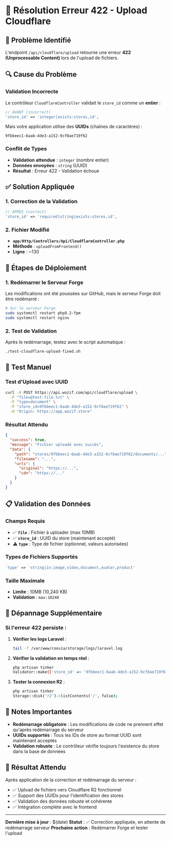 # 🔧 Résolution Erreur 422 - Upload Cloudflare

## 🚨 **Problème Identifié**

L'endpoint `/api/cloudflare/upload` retourne une erreur **422 (Unprocessable Content)** lors de l'upload de fichiers.

## 🔍 **Cause du Problème**

### **Validation Incorrecte**
Le contrôleur `CloudflareController` validait le `store_id` comme un **entier** :
```php
// AVANT (incorrect)
'store_id' => 'integer|exists:stores,id',
```

Mais votre application utilise des **UUIDs** (chaînes de caractères) :
```
9fbbeec1-6aab-4de3-a152-9cf8ae719f62
```

### **Conflit de Types**
- **Validation attendue** : `integer` (nombre entier)
- **Données envoyées** : `string` (UUID)
- **Résultat** : Erreur 422 - Validation échoue

## ✅ **Solution Appliquée**

### **1. Correction de la Validation**
```php
// APRÈS (correct)
'store_id' => 'required|string|exists:stores,id',
```

### **2. Fichier Modifié**
- **`app/Http/Controllers/Api/CloudflareController.php`**
- **Méthode** : `uploadFromFrontend()`
- **Ligne** : ~130

## 🚀 **Étapes de Déploiement**

### **1. Redémarrer le Serveur Forge**
Les modifications ont été poussées sur GitHub, mais le serveur Forge doit être redémarré :

```bash
# Sur le serveur Forge
sudo systemctl restart php8.2-fpm
sudo systemctl restart nginx
```

### **2. Test de Validation**
Après le redémarrage, testez avec le script automatique :

```bash
./test-cloudflare-upload-fixed.sh
```

## 🧪 **Test Manuel**

### **Test d'Upload avec UUID**
```bash
curl -X POST https://api.wozif.com/api/cloudflare/upload \
  -F "file=@test-file.txt" \
  -F "type=document" \
  -F "store_id=9fbbeec1-6aab-4de3-a152-9cf8ae719f62" \
  -H "Origin: https://app.wozif.store"
```

### **Résultat Attendu**
```json
{
  "success": true,
  "message": "Fichier uploadé avec succès",
  "data": {
    "path": "stores/9fbbeec1-6aab-4de3-a152-9cf8ae719f62/documents/...",
    "filename": "...",
    "urls": {
      "original": "https://...",
      "cdn": "https://..."
    }
  }
}
```

## 📋 **Validation des Données**

### **Champs Requis**
- ✅ **`file`** : Fichier à uploader (max 10MB)
- ✅ **`store_id`** : UUID du store (maintenant accepté)
- ⚠️ **`type`** : Type de fichier (optionnel, valeurs autorisées)

### **Types de Fichiers Supportés**
```php
'type' => 'string|in:image,video,document,avatar,product'
```

### **Taille Maximale**
- **Limite** : 10MB (10,240 KB)
- **Validation** : `max:10240`

## 🔧 **Dépannage Supplémentaire**

### **Si l'erreur 422 persiste :**

1. **Vérifier les logs Laravel** :
   ```bash
   tail -f /var/www/coovia/storage/logs/laravel.log
   ```

2. **Vérifier la validation en temps réel** :
   ```bash
   php artisan tinker
   Validator::make(['store_id' => '9fbbeec1-6aab-4de3-a152-9cf8ae719f62'], ['store_id' => 'required|string|exists:stores,id']);
   ```

3. **Tester la connexion R2** :
   ```bash
   php artisan tinker
   Storage::disk('r2')->listContents('/', false);
   ```

## 📝 **Notes Importantes**

- **Redémarrage obligatoire** : Les modifications de code ne prennent effet qu'après redémarrage du serveur
- **UUIDs supportés** : Tous les IDs de store au format UUID sont maintenant acceptés
- **Validation robuste** : Le contrôleur vérifie toujours l'existence du store dans la base de données

## 🎯 **Résultat Attendu**

Après application de la correction et redémarrage du serveur :
- ✅ Upload de fichiers vers Cloudflare R2 fonctionnel
- ✅ Support des UUIDs pour l'identification des stores
- ✅ Validation des données robuste et cohérente
- ✅ Intégration complète avec le frontend

---

**Dernière mise à jour** : $(date)
**Statut** : ✅ Correction appliquée, en attente de redémarrage serveur
**Prochaine action** : Redémarrer Forge et tester l'upload
